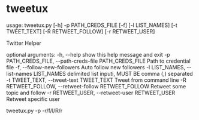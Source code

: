 # tweetux
usage: tweetux.py [-h] -p PATH_CREDS_FILE [-f] [-l LIST_NAMES] [-t TWEET_TEXT]
                  [-R RETWEET_FOLLOW] [-r RETWEET_USER]

Twitter Helper

optional arguments:
  -h, --help            show this help message and exit
  -p PATH_CREDS_FILE, --path-creds-file PATH_CREDS_FILE
                        Path to credential file
  -f, --follow-new-followers
                        Auto follow new followers
  -l LIST_NAMES, --list-names LIST_NAMES
                        delimited list inputi, MUST BE comma (,) separated
  -t TWEET_TEXT, --tweet-text TWEET_TEXT
                        Tweet from command line
  -R RETWEET_FOLLOW, --retweet-follow RETWEET_FOLLOW
                        Retweet some topic and follow
  -r RETWEET_USER, --retweet-user RETWEET_USER
                        Retweet specific user

tweetux.py -p -r/f/l/R/r
